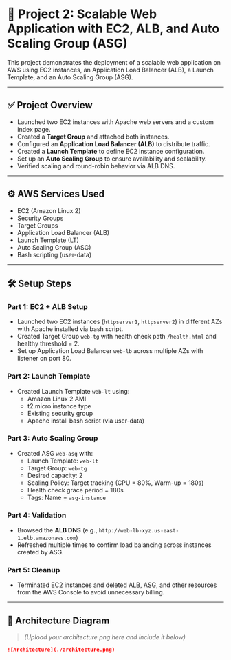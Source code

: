 # 🚀 Project 2: Scalable Web Application with EC2, ALB, and Auto Scaling Group (ASG)

This project demonstrates the deployment of a scalable web application on AWS using EC2 instances, an Application Load Balancer (ALB), a Launch Template, and an Auto Scaling Group (ASG).

---

## ✅ Project Overview

- Launched two EC2 instances with Apache web servers and a custom index page.
- Created a **Target Group** and attached both instances.
- Configured an **Application Load Balancer (ALB)** to distribute traffic.
- Created a **Launch Template** to define EC2 instance configuration.
- Set up an **Auto Scaling Group** to ensure availability and scalability.
- Verified scaling and round-robin behavior via ALB DNS.

---

## ⚙️ AWS Services Used

- EC2 (Amazon Linux 2)
- Security Groups
- Target Groups
- Application Load Balancer (ALB)
- Launch Template (LT)
- Auto Scaling Group (ASG)
- Bash scripting (user-data)

---

## 🛠️ Setup Steps

### Part 1: EC2 + ALB Setup
- Launched two EC2 instances (`httpserver1`, `httpserver2`) in different AZs with Apache installed via bash script.
- Created Target Group `web-tg` with health check path `/health.html` and healthy threshold = 2.
- Set up Application Load Balancer `web-lb` across multiple AZs with listener on port 80.

### Part 2: Launch Template
- Created Launch Template `web-lt` using:
  - Amazon Linux 2 AMI
  - t2.micro instance type
  - Existing security group
  - Apache install bash script (via user-data)

### Part 3: Auto Scaling Group
- Created ASG `web-asg` with:
  - Launch Template: `web-lt`
  - Target Group: `web-tg`
  - Desired capacity: 2
  - Scaling Policy: Target tracking (CPU = 80%, Warm-up = 180s)
  - Health check grace period = 180s
  - Tags: Name = `asg-instance`

### Part 4: Validation
- Browsed the **ALB DNS** (e.g., `http://web-lb-xyz.us-east-1.elb.amazonaws.com`)
- Refreshed multiple times to confirm load balancing across instances created by ASG.

### Part 5: Cleanup
- Terminated EC2 instances and deleted ALB, ASG, and other resources from the AWS Console to avoid unnecessary billing.

---

## 📸 Architecture Diagram

> _(Upload your architecture.png here and include it below)_

```markdown
![Architecture](./architecture.png)
